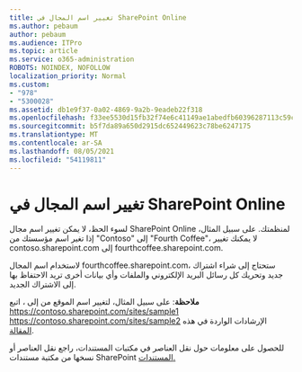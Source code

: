 ```yaml
---
title: تغيير اسم المجال في SharePoint Online
ms.author: pebaum
author: pebaum
ms.audience: ITPro
ms.topic: article
ms.service: o365-administration
ROBOTS: NOINDEX, NOFOLLOW
localization_priority: Normal
ms.custom:
- "978"
- "5300028"
ms.assetid: db1e9f37-0a02-4869-9a2b-9eadeb22f318
ms.openlocfilehash: f33ee5530d15fb32f74e6c41149ae1abedfb60396287113c59c6b4dc3af24017
ms.sourcegitcommit: b5f7da89a650d2915dc652449623c78be6247175
ms.translationtype: MT
ms.contentlocale: ar-SA
ms.lasthandoff: 08/05/2021
ms.locfileid: "54119811"
---
```

# <a name="change-domain-name-in-sharepoint-online"></a>تغيير اسم المجال في SharePoint Online

لسوء الحظ، لا يمكن تغيير اسم مجال SharePoint Online لمنظمتك. على سبيل المثال، إذا تغير اسم مؤسستك من "Contoso" إلى "Fourth Coffee"، لا يمكنك تغيير contoso.sharepoint.com إلى fourthcoffee.sharepoint.com.
  
لاستخدام اسم المجال fourthcoffee.sharepoint.com، ستحتاج إلى شراء اشتراك جديد وتحريك كل رسائل البريد الإلكتروني والملفات وأي بيانات أخرى تريد الاحتفاظ بها إلى الاشتراك الجديد.
  
 **ملاحظة**: على سبيل المثال، لتغيير اسم الموقع من إلى ، اتبع https://contoso.sharepoint.com/sites/sample1 https://contoso.sharepoint.com/sites/sample2 الإرشادات الواردة في هذه [المقالة](https://docs.microsoft.com/sharepoint/change-site-address). 
  
للحصول على معلومات حول نقل العناصر في مكتبات المستندات، راجع نقل العناصر أو نسخها من مكتبة مستندات SharePoint [المستندات.](https://go.microsoft.com/fwlink/?linkid=2025831)
  